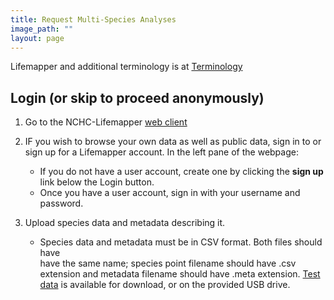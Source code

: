 ```yaml
---
title: Request Multi-Species Analyses
image_path: ""
layout: page
---
```



Lifemapper and additional terminology is at [Terminology](/terms)

## Login (or skip to proceed anonymously)

1. Go to the NCHC-Lifemapper [web client](http://gad210.nchc.org.tw/sdm)
   
1. IF you wish to browse your own data as well as public data, sign in to 
   or sign up for a Lifemapper account.  In the left pane of the webpage:
    
      * If you do not have a user account, create one by clicking the **sign up** 
        link below the Login button.
      * Once you have a user account, sign in with your username and password.


1. Upload species data and metadata describing it.  
    * Species data and metadata must be in CSV format.  Both files should have  
      have the same name; species point filename should have .csv extension and 
      metadata filename should have .meta extension.  [Test data]() is available 
      for download, or on the provided USB drive.
      
